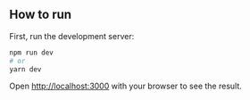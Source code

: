 ## How to run

First, run the development server:

```bash
npm run dev
# or
yarn dev
```

Open [http://localhost:3000](http://localhost:3000) with your browser to see the result.
